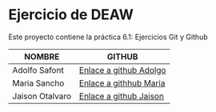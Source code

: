 # Ejercicio de DEAW

Este proyecto contiene la práctica 6.1: Ejercicios Git y Github


|NOMBRE | GITHUB|
|-------|-------|
|Adolfo Safont| [Enlace a github Adolgo](https://github.com/AdolfoSafont)|
|Maria Sancho  |[Enlace a githhub Maria](https://github.com/mariasanchoprades1) |
|Jaison Otalvaro| [Enlace a github Jaison](https://github.com/JaisonOtalvaro) |
